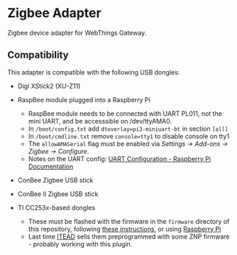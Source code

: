 # Zigbee Adapter

Zigbee device adapter for WebThings Gateway.

## Compatibility

This adapter is compatible with the following USB dongles:

* Digi XStick2 (XU-Z11)

* RaspBee module plugged into a Raspberry Pi
  * RaspBee module needs to be connected with UART PL011, not the mini UART, and
    be accesssible on /dev/ttyAMA0.
  * In `/boot/config.txt` add `dtoverlay=pi3-miniuart-bt` in section `[all]`
  * In `/boot/cmdline.txt` remove `console=tty1` to disable console on tty1
  * The `allowAMASerial` flag must be enabled via _Settings -> Add-ons -> Zigbee -> Configure_.
  * Notes on the UART config: [UART Configuration - Raspberry Pi Documentation](https://www.raspberrypi.org/documentation/configuration/uart.md)

* ConBee Zigbee USB stick

* ConBee II Zigbee USB stick

* TI CC253x-based dongles

  * These must be flashed with the firmware in the `firmware` directory of
    this repository, following [these instructions](https://www.zigbee2mqtt.io/getting_started/flashing_the_cc2531.html),
    or using [Raspberry Pi](https://lemariva.com/blog/2019/07/zigbee-flashing-cc2531-using-raspberry-pi-without-cc-debugger)
  * Last time [ITEAD](https://www.itead.cc/cc2531-usb-dongle.html) sells them
    preprogrammed with some ZNP firmware - probably working with this plugin.
